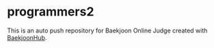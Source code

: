 # programmers2
This is an auto push repository for Baekjoon Online Judge created with [BaekjoonHub](https://github.com/BaekjoonHub/BaekjoonHub).
